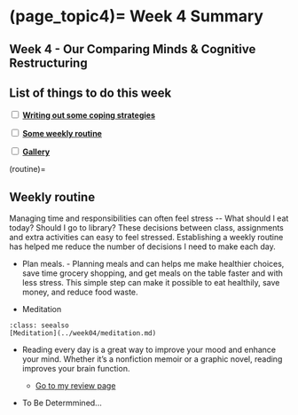 (page_topic4)=
Week 4 Summary
=======================
## Week 4 - Our Comparing Minds & Cognitive Restructuring

## List of things to do this week

<label><input type="checkbox" id="week02_task1" class="box"> [**Writing out some coping strategies**](../week02/strategies.md)</input></label>

<label><input type="checkbox" id="week02_task2" class="box"> [**Some weekly routine**](routine) </input></label>

<label><input type="checkbox" id="week02_task3" class="box"> [**Gallery**](../week05/gallery.md) </input></label>




(routine)=
## Weekly routine
Managing time and responsibilities can often feel stress -- What should I eat today? Should I go to library? These decisions between class, assignments and extra activities can easy to feel stressed. 
Establishing a weekly routine has helped me reduce the number of decisions I need to make each day.

- Plan meals.
      - Planning meals and can helps me make healthier choices, save time grocery shopping, and get meals on the table faster and with less stress. This simple step can make it possible to eat healthily, save money, and reduce food waste.

- Meditation
```{admonition} See also
:class: seealso
[Meditation](../week04/meditation.md)
```
  
- Reading every day is a great way to improve your mood and enhance your mind. Whether it’s a nonfiction memoir or a graphic novel, reading improves your brain function.
    - [Go to my review page](../week05/videos.md)


- To Be Determmined...

